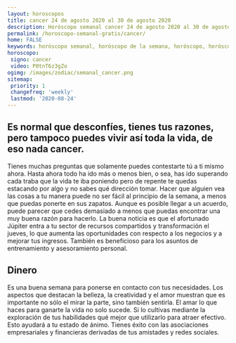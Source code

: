 ```yaml
---
layout: horoscopos
title: cancer 24 de agosto 2020 al 30 de agosto 2020 
description: Horóscopo semanal cancer 24 de agosto 2020 al 30 de agosto 2020. Es normal que desconfíes, tienes tus razones, pero tampoco puedes vivir así toda la vida, de eso nada cancer. 
permalink: /horoscopo-semanal-gratis/cancer/
home: FALSE
keywords: horóscopo semanal, horóscopo de la semana, horóscopo, horóscopo gratis,horóscopos, horóscopo esperanza gracia, horoscopos cancer la semana, horóscopos gratis, Tarot, Astrologia, Zodíaco, cancer, horoscopo gratis, semanal
horoscopo:
 signo: cancer
 video: P0tnT6z3gZo
ogimg: /images/zodiac/semanal_cancer.png
sitemap:
 priority: 1
 changefreq: 'weekly'
 lastmod: '2020-08-24'
---
```




## Es normal que desconfíes, tienes tus razones, pero tampoco puedes vivir así toda la vida, de eso nada cancer. 

Tienes muchas preguntas que solamente puedes contestarte tú a ti mismo ahora. 
Hasta ahora todo ha ido más o menos bien, o sea, has ido superando cada traba que la vida te iba poniendo pero de repente te quedas estacando por algo y no sabes qué dirección tomar. Hacer que alguien vea las cosas a tu manera puede no ser fácil al principio de la semana, a menos que puedas ponerte en sus zapatos. Aunque es posible llegar a un acuerdo, puede parecer que cedes demasiado a menos que puedas encontrar una muy buena razón para hacerlo. La buena noticia es que el afortunado Júpiter entra a tu sector de recursos compartidos y transformación el jueves, lo que aumenta las oportunidades con respecto a los negocios y a mejorar tus ingresos. También es beneficioso para los asuntos de entrenamiento y asesoramiento personal.

## Dinero

Es una buena semana para ponerse en contacto con tus necesidades. Los aspectos que destacan la belleza, la creatividad y el amor muestran que es importante no sólo el mirar la parte, sino también sentirla. El amar lo que haces para ganarte la vida no solo sucede. Si lo cultivas mediante la exploración de tus habilidades qué mejor que utilizarlo para atraer efectivo. Esto ayudará a tu estado de ánimo. Tienes éxito con las asociaciones empresariales y financieras derivadas de tus amistades y redes sociales.